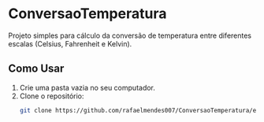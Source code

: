 # ConversaoTemperatura
Projeto simples para cálculo da conversão de temperatura entre diferentes escalas (Celsius, Fahrenheit e Kelvin).

## Como Usar
1. Crie uma pasta vazia no seu computador.
2. Clone o repositório:
   ```bash
   git clone https://github.com/rafaelmendes007/ConversaoTemperatura/edit/main/README.md

